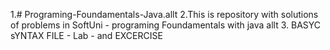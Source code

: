 1.# Programing-Foundamentals-Java.allt
2.This is repository with solutions of problems in SoftUni - programing Foundamentals with java allt
3. BASYC sYNTAX FILE - Lab - and EXCERCISE

